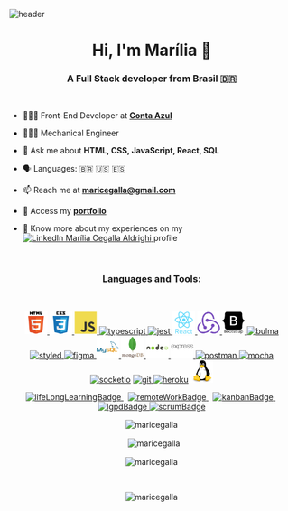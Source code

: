 ![header](https://user-images.githubusercontent.com/76533793/175286570-d10329c4-079f-4ce5-92eb-50a5081580ef.png)
<h1 align="center">Hi, I'm Marília 🙋</h1>
<h3 align="center">A Full Stack developer from Brasil 🇧🇷</h3>
<br>

- 👩🏻‍💻 Front-End Developer at [**Conta Azul**](https://contaazul.com/)

- 👩🏻‍🔧 Mechanical Engineer

- 💬 Ask me about **HTML, CSS, JavaScript, React, SQL**

- 🗣️ Languages: 🇧🇷 🇺🇸 🇪🇸

- 📫 Reach me at **maricegalla@gmail.com**

- 📖 Access my [**portfolio**](https://maricegalla.github.io/portfolio/)

- 📄 Know more about my experiences on my  <a href="https://www.linkedin.com/in/marilia-aldrighi/" target="_blank"> <img src="https://raw.githubusercontent.com/rahuldkjain/github-profile-readme-generator/master/src/images/icons/Social/linked-in-alt.svg" alt="LinkedIn Marília Cegalla Aldrighi" width="20" height="20"/> </a>  profile

<br>
<h3 align="center">Languages and Tools:</h3>
<br>

<p align="center", background-color="white"> 
<a href="https://www.w3.org/html/" target="_blank"> <img src="https://raw.githubusercontent.com/devicons/devicon/master/icons/html5/html5-original-wordmark.svg" alt="html5" width="40" height="40"/> </a>
 <a href="https://www.w3schools.com/css/" target="_blank"> <img src="https://raw.githubusercontent.com/devicons/devicon/master/icons/css3/css3-original-wordmark.svg" alt="css3" width="40" height="40"/> </a>
 <a href="https://www.javascript.com/" target="_blank"> <img src="https://raw.githubusercontent.com/devicons/devicon/master/icons/javascript/javascript-original.svg" alt="javascript" width="40" height="40"/> </a>
<a href="https://www.typescriptlang.org/" target="_blank"> <img src="https://cdn.jsdelivr.net/gh/devicons/devicon/icons/typescript/typescript-original.svg" alt="typescript" width="40" height="40"/> </a>
<a href="https://jestjs.io" target="_blank"> <img src="https://www.vectorlogo.zone/logos/jestjsio/jestjsio-icon.svg" alt="jest" width="40" height="40"/> </a>
<a href="https://reactjs.org/" target="_blank"> <img src="https://raw.githubusercontent.com/devicons/devicon/master/icons/react/react-original-wordmark.svg" alt="react" width="40" height="40"/> </a>
<a href="https://redux.js.org" target="_blank"> <img src="https://raw.githubusercontent.com/devicons/devicon/master/icons/redux/redux-original.svg" alt="redux" width="40" height="40"/> </a>
 <a href="https://getbootstrap.com" target="_blank"> <img src="https://raw.githubusercontent.com/devicons/devicon/master/icons/bootstrap/bootstrap-plain-wordmark.svg" alt="bootstrap" width="40" height="40"/> </a>
<a href="https://bulma.io/" target="_blank"> <img src="https://raw.githubusercontent.com/gilbarbara/logos/804dc257b59e144eaca5bc6ffd16949752c6f789/logos/bulma.svg" alt="bulma" width="40" height="40"/> </a>
<a href="https://styled-components.com/" target="_blank"> <img src="https://styled-components.com/logo.png" alt="styled" width="40" height="40"/> </a>
<a href="https://www.figma.com/" target="_blank"> <img src="https://www.vectorlogo.zone/logos/figma/figma-icon.svg" alt="figma" width="40" height="40"/> </a>
<a href="https://www.mysql.com/" target="_blank"> <img src="https://raw.githubusercontent.com/devicons/devicon/master/icons/mysql/mysql-original-wordmark.svg" alt="mysql" width="40" height="40"/> </a>
<a href="https://www.mongodb.com/" target="_blank"> <img src="https://raw.githubusercontent.com/devicons/devicon/master/icons/mongodb/mongodb-original-wordmark.svg" alt="mongodb" width="40" height="40"/> </a>
<a href="https://nodejs.org" target="_blank"> <img src="https://raw.githubusercontent.com/devicons/devicon/master/icons/nodejs/nodejs-original-wordmark.svg" alt="nodejs" width="40" height="40"/> </a>
<a href="https://expressjs.com" target="_blank"> <img src="https://raw.githubusercontent.com/devicons/devicon/master/icons/express/express-original-wordmark.svg" alt="express" width="40" height="40"/> </a>
<a href="https://postman.com" target="_blank"> <img src="https://www.vectorlogo.zone/logos/getpostman/getpostman-icon.svg" alt="postman" width="40" height="40"/> </a>
<a href="https://mochajs.org" target="_blank"> <img src="https://www.vectorlogo.zone/logos/mochajs/mochajs-icon.svg" alt="mocha" width="40" height="40"/> </a>
<a href="https://socket.io/" target="_blank"><img src="https://cdn.jsdelivr.net/gh/devicons/devicon/icons/socketio/socketio-original.svg" alt="socketio" width="40" height="40"/></a>
<a href="https://git-scm.com/" target="_blank"> <img src="https://www.vectorlogo.zone/logos/git-scm/git-scm-icon.svg" alt="git" width="40" height="40"/> </a>
<a href="https://www.heroku.com/" target="_blank"><img src="https://cdn.jsdelivr.net/gh/devicons/devicon/icons/heroku/heroku-plain-wordmark.svg" alt="heroku" width="40" height="40"/></a>
<a href="https://www.linux.org/" target="_blank"> <img src="https://raw.githubusercontent.com/devicons/devicon/master/icons/linux/linux-original.svg" alt="linux" width="40" height="40"/> </a>
</p>

<p align="center">
 <a href="https://www.credly.com/badges/5a800fe9-530a-4b3c-800b-75afb9213685/public_url" target="_blank"> <img src="https://user-images.githubusercontent.com/76533793/153725989-41693e18-cd88-4543-821e-a0e455d6f053.png" width="100" height="100" alt="lifeLongLearningBadge" /> </a>
 &nbsp
 <a href="https://www.credly.com/badges/21fa3506-2a80-4564-9b9b-6de6a3d38d3f/public_url" target="_blank"> <img src="https://user-images.githubusercontent.com/76533793/144897961-27cf6d56-bd97-4ae5-93cf-ff7f3e940a49.png" width="100" height="100" alt="remoteWorkBadge" /> </a>
 &nbsp
 <a href="https://www.credly.com/badges/1ced2ed4-b681-46bf-bdca-60898b654ed6/public_url" target="_blank"> <img src="https://user-images.githubusercontent.com/76533793/144898869-f88f1b42-0466-40d7-a4c1-1af19c5d86a7.png" width="100" height="100" alt="kanbanBadge" /> </a>
  &nbsp
 <a href="https://www.credly.com/badges/883afaf2-a070-4005-878e-c2ea3e98f820/public_url" target="_blank"> <img src="https://user-images.githubusercontent.com/76533793/153728490-e5469c2a-7415-42a4-9875-b84e125966eb.png" width="100" height="100" alt="lgpdBadge" /> </a>
  <a href="https://www.credly.com/badges/aec3f3bd-5080-4c1e-b417-b4c541f7f328/public_url" target="_blank"> <img src="https://i.ibb.co/SQC54Rk/scrum-foundation-professional-certificate-sfpc-1.png" width="100" height="100" alt="scrumBadge" /> </a>
</p>

<p align="center"><img align="center" src="https://github-readme-stats.vercel.app/api/top-langs?username=maricegalla&theme=blueberry&show_icons=true&locale=en&layout=compact&bg_color=ffffff00&hide_border=true" alt="maricegalla" /></p>

<p align="center">&nbsp;
 <img align="center" src="https://github-readme-stats.vercel.app/api?username=maricegalla&theme=blueberry&show_icons=true&locale=en&bg_color=ffffff00&hide_border=true" alt="maricegalla" />
</p>

<p align="center"><img align="center" src="https://github-readme-streak-stats.herokuapp.com/?user=maricegalla&theme=blueberry&hide_border=true&background=ffffff00" alt="maricegalla" /></p>
<br>
<p align="center"> <img src="https://komarev.com/ghpvc/?username=maricegalla&label=Profile%20views&color=0e75b6&style=flat" alt="maricegalla" /> </p>

